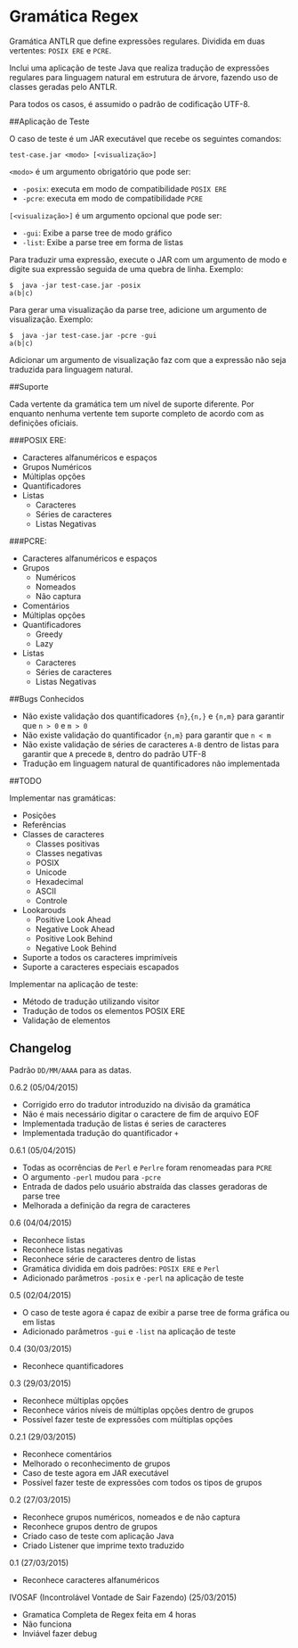 # Gramática Regex

Gramática ANTLR que define expressões regulares. Dividida em duas vertentes: `POSIX ERE` e `PCRE`.

Inclui uma aplicação de teste Java que realiza tradução de expressões regulares para linguagem natural em estrutura de árvore, fazendo uso de classes geradas pelo ANTLR.

Para todos os casos, é assumido o padrão de codificação UTF-8.

##Aplicação de Teste

O caso de teste é um JAR executável que recebe os seguintes comandos:

```
test-case.jar <modo> [<visualização>]
```

`<modo>` é um argumento obrigatório que pode ser:

- `-posix`: executa em modo de compatibilidade `POSIX ERE`
- `-pcre`:  executa em modo de compatibilidade `PCRE`

`[<visualização>]` é um argumento opcional que pode ser:

- `-gui`: Exibe a parse tree de modo gráfico
- `-list`: Exibe a parse tree em forma de listas

Para traduzir uma expressão, execute o JAR com um argumento de modo e digite sua expressão seguida de uma quebra de linha. Exemplo:

```
$  java -jar test-case.jar -posix
a(b|c)
```

Para gerar uma visualização da parse tree, adicione um argumento de visualização. Exemplo:

```
$  java -jar test-case.jar -pcre -gui
a(b|c)
```

Adicionar um argumento de visualização faz com que a expressão não seja traduzida para linguagem natural.

##Suporte

Cada vertente da gramática tem um nível de suporte diferente. Por enquanto nenhuma vertente tem suporte completo de acordo com as definições oficiais.

###POSIX ERE:
	
- Caracteres alfanuméricos e espaços
- Grupos Numéricos 
- Múltiplas opções
- Quantificadores
- Listas
	- Caracteres
	- Séries de caracteres
	- Listas Negativas

###PCRE:

- Caracteres alfanuméricos e espaços
- Grupos
	- Numéricos 
	- Nomeados
	- Não captura
- Comentários
- Múltiplas opções
- Quantificadores
	- Greedy
	- Lazy
- Listas
	- Caracteres
	- Séries de caracteres
	- Listas Negativas

##Bugs Conhecidos

- Não existe validação dos quantificadores `{n}`,`{n,}` e `{n,m}` para garantir que `n > 0` e `m > 0`
- Não existe validação do quantificador `{n,m}` para garantir que `n < m`
- Não existe validação de séries de caracteres `A-B` dentro de listas para garantir que `A` precede `B`, dentro do padrão UTF-8
- Tradução em linguagem natural de quantificadores não implementada

##TODO

Implementar nas gramáticas:

- Posições
- Referências
- Classes de caracteres
	- Classes positivas
	- Classes negativas
	- POSIX
	- Unicode
	- Hexadecimal
	- ASCII
	- Controle
- Lookarouds
	- Positive Look Ahead
	- Negative Look Ahead
	- Positive Look Behind
	- Negative Look Behind
- Suporte a todos os caracteres imprimíveis
- Suporte a caracteres especiais escapados

Implementar na aplicação de teste:

- Método de tradução utilizando visitor
- Tradução de todos os elementos POSIX ERE
- Validação de elementos

## Changelog

Padrão `DD/MM/AAAA` para as datas.

0.6.2 (05/04/2015)

- Corrigido erro do tradutor introduzido na divisão da gramática
- Não é mais necessário digitar o caractere de fim de arquivo EOF
- Implementada tradução de listas é series de caracteres
- Implementada tradução do quantificador `+`

0.6.1 (05/04/2015)

- Todas as ocorrências de `Perl` e `Perlre` foram renomeadas para `PCRE`
- O argumento `-perl` mudou para `-pcre`
- Entrada de dados pelo usuário abstraída das classes geradoras de parse tree
- Melhorada a definição da regra de caracteres

0.6 (04/04/2015)

- Reconhece listas
- Reconhece listas negativas
- Reconhece série de caracteres dentro de listas
- Gramática dividida em dois padrões: `POSIX ERE` e `Perl`
- Adicionado parâmetros `-posix` e `-perl` na aplicação de teste

0.5 (02/04/2015)

- O caso de teste agora é capaz de exibir a parse tree de forma gráfica ou em listas
- Adicionado parâmetros `-gui` e `-list` na aplicação de teste

0.4 (30/03/2015)

- Reconhece quantificadores

0.3  (29/03/2015)

- Reconhece múltiplas opções
- Reconhece vários níveis de múltiplas opções dentro de grupos
- Possível fazer teste de expressões com múltiplas opções

0.2.1 (29/03/2015)

- Reconhece comentários
- Melhorado o reconhecimento de grupos
- Caso de teste agora em JAR executável
- Possível fazer teste de expressões com todos os tipos de grupos

0.2 (27/03/2015)

- Reconhece grupos numéricos, nomeados e de não captura
- Reconhece grupos dentro de grupos
- Criado caso de teste com aplicação Java
- Criado Listener que imprime texto traduzido

0.1 (27/03/2015)

- Reconhece caracteres alfanuméricos

IVOSAF (Incontrolável Vontade de Sair Fazendo) (25/03/2015)

- Gramatica Completa de Regex feita em 4 horas
- Não funciona
- Inviável fazer debug
